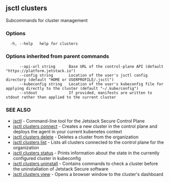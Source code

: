 ## jsctl clusters

Subcommands for cluster management

### Options

```
  -h, --help   help for clusters
```

### Options inherited from parent commands

```
      --api-url string      Base URL of the control-plane API (default "https://platform.jetstack.io")
      --config string       Location of the user's jsctl config directory (default "HOME or USERPROFILE/.jsctl")
      --kubeconfig string   Location of the user's kubeconfig file for applying directly to the cluster (default "~/.kube/config")
      --stdout              If provided, manifests are written to stdout rather than applied to the current cluster
```

### SEE ALSO

* [jsctl](jsctl.md)	 - Command-line tool for the Jetstack Secure Control Plane
* [jsctl clusters connect](jsctl_clusters_connect.md)	 - Creates a new cluster in the control plane and deploys the agent in your current kubenetes context
* [jsctl clusters delete](jsctl_clusters_delete.md)	 - Deletes a cluster from the organization
* [jsctl clusters list](jsctl_clusters_list.md)	 - Lists all clusters connected to the control plane for the organization
* [jsctl clusters status](jsctl_clusters_status.md)	 - Prints information about the state in the currently configured cluster in kubeconfig
* [jsctl clusters uninstall](jsctl_clusters_uninstall.md)	 - Contains commands to check a cluster before the uninstallation of Jetstack Secure software
* [jsctl clusters view](jsctl_clusters_view.md)	 - Opens a browser window to the cluster's dashboard

